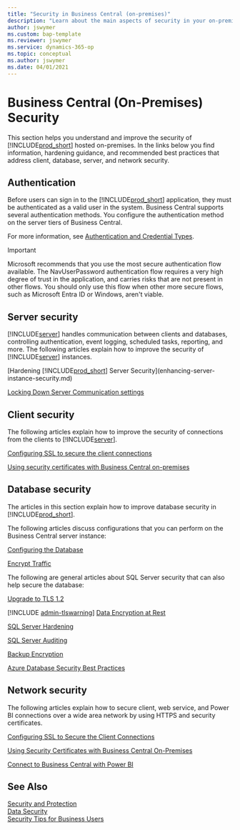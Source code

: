 ```yaml
---
title: "Security in Business Central (on-premises)"
description: "Learn about the main aspects of security in your on-premises deployment of Dynamics 365 Business Central."
author: jswymer
ms.custom: bap-template
ms.reviewer: jswymer
ms.service: dynamics-365-op
ms.topic: conceptual
ms.author: jswymer
ms.date: 04/01/2021
---
```

# Business Central (On-Premises) Security

This section helps you understand and improve the security of [!INCLUDE[prod_short](../developer/includes/prod_short.md)] hosted on-premises. In the links below you find information, hardening guidance, and recommended best practices that address client, database, server, and network security.  

## Authentication

Before users can sign in to the [!INCLUDE[prod_short](../developer/includes/prod_short.md)] application, they must be authenticated as a valid user in the system. Business Central supports several authentication methods. You configure the authentication method on the server tiers of Business Central.

For more information, see [Authentication and Credential Types](../administration/users-credential-types.md).

> [!IMPORTANT]
> Microsoft recommends that you use the most secure authentication flow available. The NavUserPassword authentication flow requires a very high degree of trust in the application, and carries risks that are not present in other flows. You should only use this flow when other more secure flows, such as Microsoft Entra ID or Windows, aren't viable.

## Server security

[!INCLUDE[server](../developer/includes/server.md)] handles communication between clients and databases, controlling authentication, event logging, scheduled tasks, reporting, and more. The following articles explain how to improve the security of [!INCLUDE[server](../developer/includes/server.md)] instances.

[Hardening [!INCLUDE[prod_short](../developer/includes/prod_short.md)] Server Security](enhancing-server-instance-security.md)  

[Locking Down Server Communication settings](security-lock-down-server-communication.md)  

<!-- [Using Multiple Business Central Servers for Stability](security-multiple-server-instances.md) available soon-->  

## Client security

The following articles explain how to improve the security of connections from the clients to [!INCLUDE[server](../developer/includes/server.md)].  

[Configuring SSL to secure the client connections](../deployment/configure-ssl-web-client-connection.md)

[Using security certificates with Business Central on-premises](../deployment/implement-security-certificates-production-environment.md)

## Database security

The articles in this section explain how to improve database security in [!INCLUDE[prod_short](../developer/includes/prod_short.md)].

The following articles discuss configurations that you can perform on the Business Central server instance:

[Configuring the Database](../administration/configure-sql-server-authentication.md)

[Encrypt Traffic](enhancing-server-instance-security.md#data-encryption)

<!-- coming soon [Minimum database user privileges](security-minimum-database-user-privileges.md)  -->

The following are general articles about SQL Server security that can also help secure the database:

[Upgrade to TLS 1.2](https://support.microsoft.com/help/3135244/tls-1-2-support-for-microsoft-sql-server)
  
[!INCLUDE [admin-tlswarning](../developer/includes/admin-tlswarning.md)]
[Data Encryption at Rest](transparent-data-encryption.md)

[SQL Server Hardening](/sql/relational-databases/security/securing-sql-server?view=sql-server-2017)
  
[SQL Server Auditing](/sql/relational-databases/security/auditing/sql-server-audit-database-engine?view=sql-server-2017)

[Backup Encryption](/sql/relational-databases/backup-restore/backup-encryption?view=sql-server-2017)

[Azure Database Security Best Practices](/azure/security/fundamentals/database-best-practices)

## Network security

The following articles explain how to secure client, web service, and Power BI connections over a wide area network by using HTTPS and security certificates. 

[Configuring SSL to Secure the Client Connections](../deployment/configure-ssl-web-client-connection.md)

[Using Security Certificates with Business Central On-Premises](../deployment/implement-security-certificates-production-environment.md)

[Connect to Business Central with Power BI](/power-bi/service-connect-to-microsoft-dynamics-nav)

## See Also  

[Security and Protection](security-and-protection.md)  
[Data Security](data-security.md)  
[Security Tips for Business Users](security-users.md)  
